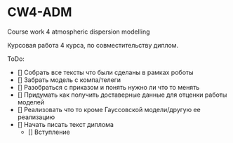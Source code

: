 # CW4-ADM
Course work 4 atmospheric dispersion modelling

Курсовая работа 4 курса, по совместительству диплом.


ToDo:
 - [] Собрать все тексты что были сделаны в рамках роботы
 - [] Забрать модель с компа/телеги
 - [] Разобраться с приказом и понять нужно ли что то менять
 - [] Придумать как получить доставерные данные для отценки работы моделей
 - [] Реализовать что то кроме Гауссовской модели/другую ее реализацию
 - [] Начать писать текст диплома
    - [] Вступление